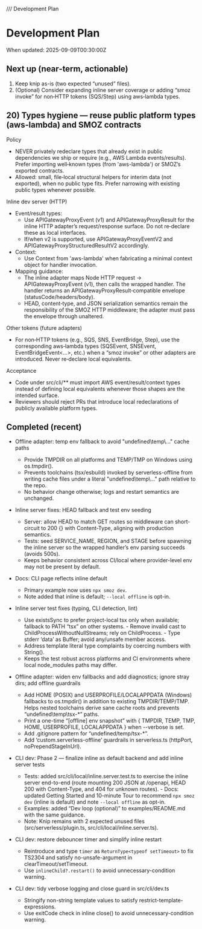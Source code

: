 /// Development Plan

# Development Plan

When updated: 2025-09-09T00:30:00Z

## Next up (near‑term, actionable)
1. Keep knip as-is (two expected “unused” files).
2. (Optional) Consider expanding inline server coverage or adding “smoz invoke”
   for non‑HTTP tokens (SQS/Step) using aws‑lambda types.

## 20) Types hygiene — reuse public platform types (aws‑lambda) and SMOZ contracts

Policy

- NEVER privately redeclare types that already exist in public dependencies we ship or require (e.g., AWS Lambda events/results). Prefer importing well‑known types (from 'aws-lambda') or SMOZ’s exported contracts.
- Allowed: small, file‑local structural helpers for interim data (not exported), when no public type fits. Prefer narrowing with existing public types whenever possible.

Inline dev server (HTTP)

- Event/result types:
  - Use APIGatewayProxyEvent (v1) and APIGatewayProxyResult for the inline HTTP adapter’s request/response surface. Do not re‑declare these as local interfaces.
  - If/when v2 is supported, use APIGatewayProxyEventV2 and APIGatewayProxyStructuredResultV2 accordingly.
- Context:
  - Use Context from 'aws-lambda' when fabricating a minimal context object for handler invocation.
- Mapping guidance:
  - The inline adapter maps Node HTTP request → APIGatewayProxyEvent (v1), then calls the wrapped handler. The handler returns an APIGatewayProxyResult‑compatible envelope (statusCode/headers/body).
  - HEAD, content‑type, and JSON serialization semantics remain the responsibility of the SMOZ HTTP middleware; the adapter must pass the envelope through unaltered.

Other tokens (future adapters)

- For non‑HTTP tokens (e.g., SQS, SNS, EventBridge, Step), use the corresponding aws‑lambda types (SQSEvent, SNSEvent, EventBridgeEvent<…>, etc.) when a “smoz invoke” or other adapters are introduced. Never re‑declare local equivalents.

Acceptance

- Code under src/cli/\*\* must import AWS event/result/context types instead of defining local equivalents whenever those shapes are the intended surface.
- Reviewers should reject PRs that introduce local redeclarations of publicly available platform types.

## Completed (recent)

- Offline adapter: temp env fallback to avoid "undefined\\temp\\..." cache paths
  - Provide TMPDIR on all platforms and TEMP/TMP on Windows using os.tmpdir().
  - Prevents toolchains (tsx/esbuild) invoked by serverless-offline from writing
    cache files under a literal "undefined\\temp\\..." path relative to the repo.
  - No behavior change otherwise; logs and restart semantics are unchanged.

- Inline server fixes: HEAD fallback and test env seeding
  - Server: allow HEAD to match GET routes so middleware can short-circuit to
    200 {} with Content-Type, aligning with production semantics.
  - Tests: seed SERVICE_NAME, REGION, and STAGE before spawning the inline
    server so the wrapped handler’s env parsing succeeds (avoids 500s).
  - Keeps behavior consistent across CI/local where provider-level env may not
    be present by default.

- Docs: CLI page reflects inline default
  - Primary example now uses `npx smoz dev`.
  - Note added that inline is default; `--local offline` is opt-in.

- Inline server test fixes (typing, CLI detection, lint)
  - Use existsSync to prefer project-local tsx only when available; fallback to
    PATH “tsx” on other systems. - Remove invalid cast to ChildProcessWithoutNullStreams; rely on ChildProcess. - Type stderr ‘data’ as Buffer; avoid any/unsafe member access.
  - Address template literal type complaints by coercing numbers with String().
  - Keeps the test robust across platforms and CI environments where local
    node_modules paths may differ.

- Offline adapter: widen env fallbacks and add diagnostics; ignore stray dirs; add offline guardrails
  - Add HOME (POSIX) and USERPROFILE/LOCALAPPDATA (Windows) fallbacks to os.tmpdir()
    in addition to existing TMPDIR/TEMP/TMP. Helps nested toolchains derive sane
    cache roots and prevents “undefined\\temp\\tsx-*” paths.
  - Print a one-time “[offline] env snapshot” with { TMPDIR, TEMP, TMP, HOME,
    USERPROFILE, LOCALAPPDATA } when --verbose is set.
  - Add .gitignore pattern for “undefined/temp/tsx-*”.
  - Add ‘custom.serverless-offline’ guardrails in serverless.ts (httpPort, noPrependStageInUrl).

- CLI dev: Phase 2 — finalize inline as default backend and add inline server tests
  - Tests: added src/cli/local/inline.server.test.ts to exercise the inline
    server end-to-end (route mounting 200 JSON at /openapi, HEAD 200 with    Content-Type, and 404 for unknown routes). - Docs: updated Getting Started and 10-minute Tour to recommend
    `npx smoz dev` (inline is default) and note `--local offline` as opt-in.
  - Examples: added “Dev loop (optional)” to examples/README.md with the same
    guidance.
  - Note: Knip remains with 2 expected unused files
    (src/serverless/plugin.ts, src/cli/local/inline.server.ts).

- CLI dev: restore debouncer timer and simplify inline restart
  - Reintroduce and type `timer` as `ReturnType<typeof setTimeout>` to fix
    TS2304 and satisfy no-unsafe-argument in clearTimeout/setTimeout.
  - Use `inlineChild?.restart()` to avoid unnecessary-condition warning.

- CLI dev: tidy verbose logging and close guard in src/cli/dev.ts
  - Stringify non-string template values to satisfy restrict-template-expressions.
  - Use exitCode check in inline close() to avoid unnecessary-condition warning.

